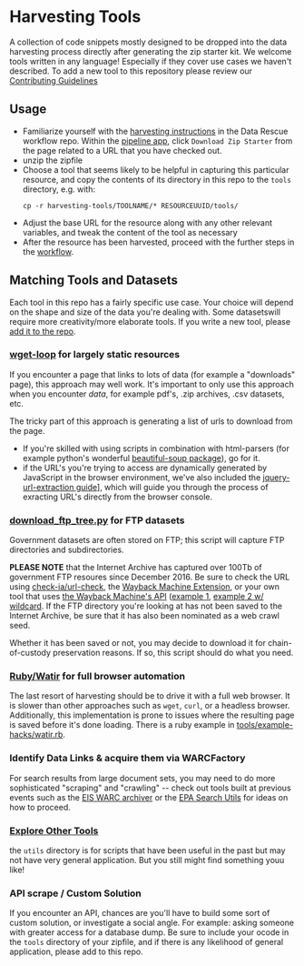 # Harvesting Tools

A collection of code snippets mostly designed to be dropped into the data harvesting process directly after generating the zip starter kit. We welcome tools written in any language! Especially if they cover use cases we haven't described. To add a new tool to this repository please review our [Contributing Guidelines](./CONTRIBUTING.md)

## Usage

- Familiarize yourself with the [harvesting instructions](https://github.com/datarefugephilly/workflow/tree/master/harvesting-toolkit) in the Data Rescue workflow repo.  Within the [pipeline app](http://harvest-pipeline.herokuapp.com/), click `Download Zip Starter` from the page related to a URL that you have checked out.
- unzip the zipfile
- Choose a tool that seems likely to be helpful in capturing this particular resource, and copy the contents of its directory in this repo to the `tools` directory, e.g. with:
  ```
  cp -r harvesting-tools/TOOLNAME/* RESOURCEUUID/tools/
  ```
- Adjust the base URL for the resource along with any other relevant variables, and tweak the content of the tool as necessary
- After the resource has been harvested, proceed with the further steps in the [workflow](https://github.com/datarefugephilly/workflow/).

## Matching Tools and Datasets

Each tool in this repo has a fairly specific use case. Your choice will depend on the shape and size of the data you're dealing with. Some datasetswill require more creativity/more elaborate tools. If you write a new tool, please [add it to the repo](#contributing).

### [wget-loop](./wget-loop) for largely static resources

If you encounter a page that links to lots of data (for example a "downloads" page), this approach may well work. It's important to only use this approach when you encounter *data*, for example pdf's, .zip archives, .csv datasets, etc.

The tricky part of this approach is generating a list of urls to download from the page.
- If you're skilled with using scripts in combination with html-parsers (for example python's wonderful [beautiful-soup package](https://www.crummy.com/software/BeautifulSoup/bs4/doc/#quick-start)), go for it.
- if the URL's you're trying to access are dynamically generated by JavaScript in the browser environment, we've also included the [jquery-url-extraction guide](tools/jquery-url-extraction)], which will guide you through the process of exracting URL's directly from the browser console.

###  [download_ftp_tree.py](./ftp) for FTP datasets

Government datasets are often stored on FTP; this script will capture FTP directories and subdirectories.

**PLEASE NOTE** that the Internet Archive has captured over 100Tb of government FTP resoures since December 2016. Be sure to check the URL using [check-ia/url-check](./url-check), the [Wayback Machine Extension](https://chrome.google.com/webstore/detail/wayback-machine/fpnmgdkabkmnadcjpehmlllkndpkmiak), or your own tool that uses [the Wayback Machine's API](https://github.com/internetarchive/wayback/blob/master/wayback-cdx-server/README.md) ([example 1](https://web.archive.org/cdx/search/cdx?url=ftp://aftp.cmdl.noaa.gov/user/vasel/posters/Screen%20Shot%202016-06-30%20at%2011.15.40%20AM.png), [example 2 w/ wildcard](https://web.archive.org/cdx/search/cdx?url=ftp://aftp.cmdl.noaa.gov/user/vasel/*). If the FTP directory you're looking at has not been saved to the Internet Archive, be sure that it has also been nominated as a web crawl seed.

Whether it has been saved or not, you may decide  to download it for chain-of-custody preservation reasons. If so, this script should do what you need.

### [Ruby/Watir](./ruby-watir-collection) for full browser automation

The last resort of harvesting should be to drive it with a full web browser. It is slower than other approaches such as `wget`, `curl`, or a headless browser. Additionally, this implementation is prone to issues where the resulting page is saved before it's done loading. There is a ruby example in [tools/example-hacks/watir.rb](tools/example-hacks/watir.rb).

### Identify Data Links & acquire them via WARCFactory

For search results from large document sets, you may need to do more sophisticated "scraping" and "crawling" -- check out tools built at previous events such as the [EIS WARC archiver](https://github.com/edgi-govdata-archiving/eis-WARC-archiver) or the [EPA Search Utils](https://github.com/edgi-govdata-archiving/epa-search-utils) for ideas on how to proceed.

### [Explore Other Tools](./utils)

the `utils` directory is for scripts that have been useful in the past but may not have very general application. But you still might find something youu like!

### API scrape / Custom Solution

If you encounter an API, chances are you'll have to build some sort of custom solution, or investigate a social angle. For example: asking someone with greater access for a database dump. Be sure to include your ocode in the `tools` directory of your zipfile, and if there is any likelihood of general application, please add to this repo.
